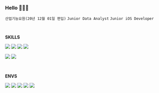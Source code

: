 ### Hello 👋👋👋
`산업기능요원(20년 12월 01일 편입)`
`Junior Data Analyst` `Junior iOS Developer`


<br/>

**SKILLS**

<img src="https://img.shields.io/badge/Python-3766AB?style=flat-square&logo=Python&logoColor=white"/></a>
<img src="https://img.shields.io/badge/Django-092E20?style=flat-square&logo=Django&logoColor=white"/></a>
<img src="https://img.shields.io/badge/Pytorch-EE4C2C?style=flat-square&logo=Pytorch&logoColor=white"/></a>
<img src="https://img.shields.io/badge/Swift-F37626?style=flat-square&logo=Swift&logoColor=white"/><a/>

<img src="https://img.shields.io/badge/JavaScript-E7DF1E?style=flat-square&logo=JavaScript&logoColor=white"/><a/>
<img src="https://img.shields.io/badge/PostgreSQL-336791?style=flat-square&logo=PostgreSQL&logoColor=white"/><a/>

<br/>

**ENVS**

<img src="https://img.shields.io/badge/Github-181717?style=flat-square&logo=Github&logoColor=white"/></a>
<img src="https://img.shields.io/badge/Jupyter-F37626?style=flat-square&logo=Jupyter&logoColor=white"/></a>
<img src="https://img.shields.io/badge/VSCode-007ACC?style=flat-square&logo=VSCode&logoColor=white"/><a/>
<img src="https://img.shields.io/badge/Slack-4A154B?style=flat-square&logo=Slack&logoColor=white"/><a/>
<img src="https://img.shields.io/badge/macOS-000000?style=flat-square&logo=macOS&logoColor=white"/><a/>

<br/>



<!--
**hojuly/hojuly** is a ✨ _special_ ✨ repository because its `README.md` (this file) appears on your GitHub profile.

Here are some ideas to get you started:

- 🔭 I’m currently working on ...
- 🌱 I’m currently learning ...
- 👯 I’m looking to collaborate on ...
- 🤔 I’m looking for help with ...
- 💬 Ask me about ...
- 📫 How to reach me: ...
- 😄 Pronouns: ...
- ⚡ Fun fact: ...
-->
